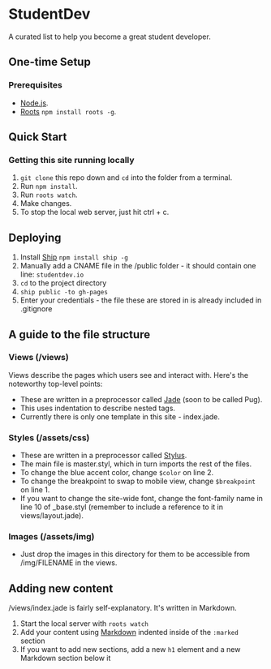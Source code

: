 # StudentDev

A curated list to help you become a great student developer.

## One-time Setup 

### Prerequisites

* [Node.js](https://nodejs.org/en/).
* [Roots](http://roots.cx/) `npm install roots -g`.

## Quick Start

### Getting this site running locally

1. `git clone` this repo down and `cd` into the folder from a terminal.
2. Run `npm install`.
3. Run `roots watch`.
4. Make changes.
5. To stop the local web server, just hit ctrl + c. 

## Deploying

1. Install [Ship](https://github.com/carrot/ship) `npm install ship -g`
2. Manually add a CNAME file in the /public folder - it should contain one line: `studentdev.io`
3. `cd` to the project directory
4. `ship public -to gh-pages`
5. Enter your credentials - the file these are stored in is already included in .gitignore

## A guide to the file structure

### Views (/views)

Views describe the pages which users see and interact with. Here's the noteworthy top-level points: 

* These are written in a preprocessor called [Jade](http://jade-lang.com/) (soon to be called Pug).
* This uses indentation to describe nested tags.
* Currently there is only one template in this site - index.jade.

### Styles (/assets/css)

* These are written in a preprocessor called [Stylus](stylus-lang.com).
* The main file is master.styl, which in turn imports the rest of the files.
* To change the blue accent color, change `$color` on line 2.
* To change the breakpoint to swap to mobile view, change `$breakpoint` on line 1.
* If you want to change the site-wide font, change the font-family name in line 10 of _base.styl (remember to include a reference to it in views/layout.jade).

### Images (/assets/img) 

* Just drop the images in this directory for them to be accessible from /img/FILENAME in the views. 

## Adding new content

/views/index.jade is fairly self-explanatory. It's written in Markdown. 

1. Start the local server with `roots watch`
2. Add your content using [Markdown](https://daringfireball.net/projects/markdown/) indented inside of the `:marked` section
3. If you want to add new sections, add a new `h1` element and a new Markdown section below it
